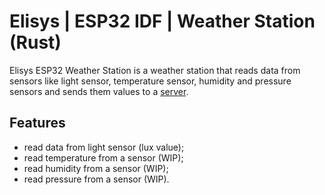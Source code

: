 # Elisys | ESP32 IDF | Weather Station (Rust)

Elisys ESP32 Weather Station is a weather station that reads data from sensors like light sensor, temperature sensor, humidity and pressure sensors and sends them values to a [server](https://github.com/goto-eof/elisys-home-automation-server-java).

## Features

- read data from light sensor (lux value);
- read temperature from a sensor (WIP);
- read humidity from a sensor (WIP);
- read pressure from a sensor (WIP).

